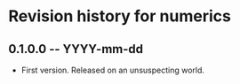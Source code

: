 # Revision history for numerics

## 0.1.0.0 -- YYYY-mm-dd

* First version. Released on an unsuspecting world.
